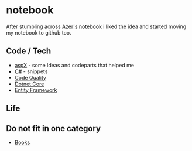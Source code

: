 # notebook

After stumbling across [Azer's](https://github.com/azer) [notebook](https://github.com/azer/notebook) i liked the idea and started moving my notebook to github too.



## Code / Tech
* [aspX](aspx.md) - some Ideas and codeparts that helped me
* [C#](csharp.md) - snippets
* [Code Quality](codeQuality.md)
* [Dotnet Core](dotnetCore.md)
* [Entity Framework](entityFramework.md)


## Life


## Do not fit in one category
* [Books](books.md)
